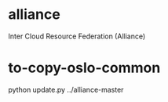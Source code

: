 alliance
========

Inter Cloud Resource Federation (Alliance)


to-copy-oslo-common
===================
python update.py ../alliance-master
